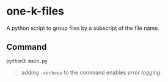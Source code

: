# one-k-files
A python script to group files by a subscript of the file name.
## Command
`python3 main.py`
> adding `-verbose` to the command enables *error logging*.